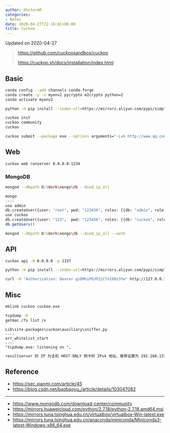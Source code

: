 ```yaml
---
author: XhstormR
categories:
- Notes
date: 2020-04-27T22:18:01+08:00
title: Cuckoo
---
```


<!--more-->

Updated on 2020-04-27

> https://github.com/cuckoosandbox/cuckoo
>
> https://cuckoo.sh/docs/installation/index.html

## Basic
```bash
conda config --add channels conda-forge
conda create -y -n myenv2 pycrypto m2crypto python=2
conda activate myenv2

python -m pip install --index-url=https://mirrors.aliyun.com/pypi/simple/ --upgrade cuckoo M2CryptoWin64

cuckoo init
cuckoo community
cuckoo

cuckoo submit --package exe --options arguments="-Lvk http://www.qq.com" curl.exe
```

## Web
```bash
cuckoo web runserver 0.0.0.0:1234
```

### MongoDB
```bash
mongod --dbpath D:\Work\mongo\db --bind_ip_all

mongo
----
use admin
db.createUser({user: "root", pwd: "123456", roles: [{db: "admin", role: "root"}]})
use cuckoo
db.createUser({user: "123",  pwd: "123456", roles: [{db: "cuckoo", role: "dbOwner"}]})
db.getUsers()

mongod --dbpath D:\Work\mongo\db --bind_ip_all --auth
```

## API
```bash
cuckoo api -H 0.0.0.0 -p 1337

python -m pip install --index-url=https://mirrors.aliyun.com/pypi/simple/ --upgrade flask

curl -H "Authorization: Bearer giDMhiP63PZiCfnI0Oz3Yw" http://127.0.0.1:1337/tasks/list
```

## Misc
```bash
mklink cuckoo cuckoo.exe
```

```bash
tcpdump -D
getmac /fo list /v
```

```
Lib\site-packages\cuckoo\auxiliary\sniffer.py
----
err_whitelist_start
----
"tcpdump.exe: listening on ",
```

```bash
resultserver 的 IP 为主机 HOST-ONLY 网卡的 IPv4 地址，推荐设置为 192.168.137.1。
```

## Reference
* https://sec.xiaomi.com/article/45
* https://blog.csdn.net/baobaoyu_/article/details/103047082

---

* https://www.mongodb.com/download-center/community
* https://mirrors.huaweicloud.com/python/2.7.18/python-2.7.18.amd64.msi
* https://mirrors.tuna.tsinghua.edu.cn/virtualbox/virtualbox-Win-latest.exe
* https://mirrors.tuna.tsinghua.edu.cn/anaconda/miniconda/Miniconda3-latest-Windows-x86_64.exe
